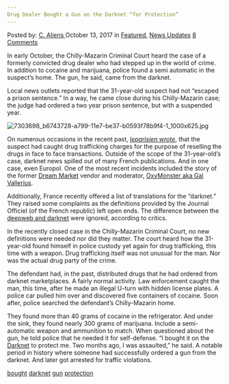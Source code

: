 ```yaml
---
Drug Dealer Bought a Gun on the Darknet “for Protection”
---
```

<article class="post-listing post-23039 post type-post status-publish format-standard has-post-thumbnail hentry 
 tag-bought tag-gun tag-protection">
<div class="post-inner">
<span>Posted by: <a href="https://www.deepdotweb.com/author/caliens/" title="">C. Aliens </a></span>
<span>October 13, 2017</span>
<span>in <a href="https://www.deepdotweb.com/category/deepdot-news/" rel="category tag">Featured</a>, <a href="https://www.deepdotweb.com/category/news-updates/" rel="category tag">News Updates</a></span>
<span><a href="https://www.deepdotweb.com/2017/10/13/drug-dealer-bought-gun-darknet-protection/#comments">8 Comments</a></span>


<p>In early October, the Chilly-Mazarin Criminal Court heard the case of a formerly convicted drug dealer who had stepped up in the world of crime. In addition to cocaine and marijuana, police found a semi automatic in the suspect’s home. The gun, he said, came from the darknet.</p>
<p>Local news outlets reported that the 31-year-old suspect had not “escaped a prison sentence.” In a way, he came close during his Chilly-Mazarin case; the judge had ordered a two year prison sentence, but with a suspended year.</p>
<p><img class="wp-image-23041 aligncenter" src="/imgs/2017/10/7303698_b6743728-a799-11e7-be37-b0593f78b9f4-1_100.jpeg" alt="7303698_b6743728-a799-11e7-be37-b0593f78b9f4-1_1000x625.jpg" width="752" height="470" srcset="/imgs/2017/10/7303698_b6743728-a799-11e7-be37-b0593f78b9f4-1_100.jpeg 1000w, /imgs/2017/10/7303698_b6743728-a799-11e7-be37-b0593f78b9f4-1_100-300x188.jpeg 300w" sizes="(max-width: 752px) 100vw, 752px" /></p>
<p>On numerous occasions in the recent past, <a href="http://www.leparisien.fr/chilly-mazarin-91380/chilly-mazarin-prison-ferme-pour-le-dealeur-02-10-2017-7303698.php"><em>leparisien wrote</em></a>, that the suspect had caught drug trafficking charges for the purpose of reselling the drugs in face to face transactions. Outside of the scope of the 31-year-old&#8217;s case, darknet news spilled out of many French publications. And in one case, even Europol. One of the most recent incidents included the story of the former <a href="http://www.deepdotweb.com/marketplace-directory/listing/dream-market/">Dream Market</a> vendor and moderator, <a href="https://www.deepdotweb.com/2017/09/29/dea-arrests-french-dream-vendor-oxymonster/">OxyMonster aka Gal Vallerius</a>.</p>
<p>Additionally, France recently offered a list of translations for the “darknet.” They raised some complaints as the definitions provided by the Journal Officiel (of the French republic) left open ends. The difference between the <a href="http://www.deepdotweb.com/2014/03/02/deepdotwebs-darknet-dictionary/">deepweb and darknet</a> were ignored, according to critics.</p>
<p>In the recently closed case in the Chilly-Mazarin Criminal Court, no new definitions were needed nor did they matter. The court heard how the 31-year-old found himself in police custody yet again for drug trafficking, this time with a weapon. Drug trafficking itself was not unusual for the man. Nor was the actual drug party of the crime.</p>
<p>The defendant had, in the past, distributed drugs that he had ordered from darknet marketplaces. A fairly normal activity. Law enforcement caught the man, this time, after he made an illegal U-turn with hidden license plates. A police car pulled him over and discovered five containers of cocaine. Soon after, police searched the defendant’s Chilly-Mazarin home.</p>
<p>They found more than 40 grams of cocaine in the refrigerator. And under the sink, they found nearly 300 grams of marijuana. Include a semi-automatic weapon and ammunition to match. When questioned about the gun, he told police that he needed it for self-defense. &#8220;I bought it on the <a href="https://www.deepdotweb.com/tag/darknet/">Darknet</a> to protect me. Two months ago, I was assaulted,” he said. A notable period in history where someone had successfully ordered a gun from the darknet. And later got arrested for traffic violations.</p>
</div>
<a href="https://www.deepdotweb.com/tag/bought/" rel="tag">bought</a> <a href="https://www.deepdotweb.com/tag/darknet/" rel="tag">darknet</a>   <a href="https://www.deepdotweb.com/tag/gun/" rel="tag">gun</a> <a href="https://www.deepdotweb.com/tag/protection/" rel="tag">protection</a></span> <span style="display:none" class="updated">2017-10-13<a href="https://www.deepdotweb.com/author/caliens/" title="Posts by C. Aliens" rel="author">C. Aliens</a></strong></div>

